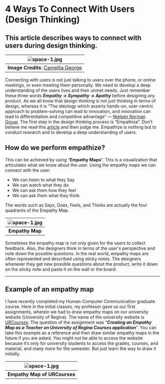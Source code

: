 # 4 Ways To Connect With Users (Design Thinking)
## This article describes ways to connect with users during design thinking.


| ![space-1.jpg](https://miro.medium.com/max/1050/1*oHEhsTuxjJC6GhyvO72uyQ.jpeg) | 
|:--:| 
|**Image Credits**: [Camellia George](https://www.google.com/url?sa=i&source=images&cd=&cad=rja&uact=8&ved=2ahUKEwjLg8rWhI7nAhWRsZ4KHW7KDNoQjB16BAgBEAM&url=https%3A%2F%2Fwww.camelliageorge.com%2Fretail-ux&psig=AOvVaw1n_e1B9jnxlPNlvOSFuBLu&ust=1579467334834790)|



Connecting with users is not just talking to users over the phone, or online meetings, or even meeting them personally. We need to develop a deep understanding of the users lives and their unmet needs. Just remember these three words ***Empathy → Sympathy → Apathy*** before designing any product. As we all know that design thinking is not just thinking in terms of design, whereas it is “The ideology which asserts hands-on, user-centric approach to problem-solving can lead to innovation, and innovation can lead to differentiation and competitive advantage” — [Nielsen Norman Group](https://www.nngroup.com/articles/design-thinking/). The first step in the design thinking process is “Empathize”. Don’t believe me read this [article](https://www.nngroup.com/articles/design-thinking/) and then judge me. Empathize is nothing but to conduct research and to develop a deep understanding of users.


## How do we perform empathize?
This can be achieved by using “**Empathy Maps**”. This is a visualization that articulates what we know about the user. Using the empathy maps we can connect with the user:

* We can listen to what they Say
* We can watch what they do
* We can ask them how they feel
* We can ask them what they think

The words such as Says, Does, Feels, and Thinks are actually the four quadrants of the Empathy Map.

| ![space-1.jpg](https://miro.medium.com/max/1050/1*sC8g3_GDYdog8YtDZrVeTQ.png) | 
|:--:| 
|**Empathy Map**|


Sometimes the empathy map is not only given for the users to collect feedback. Also, the designers think in terms of the user's perspective and note down the possible questions. In the real world, empathy maps are often represented and described using sticky notes. The designers whenever they get new possible questions about the product, write it down on the sticky note and paste it on the wall or the board.

---

## Example of an empathy map
I have recently completed my Human-Computer Communication graduate course. Here in the initial classes, my professor gave us our first assignments, wherein we had to draw empathy maps on our university website (University of Regina). The name of the university website is [URCourses](https://www.uregina.ca/urcourses/). The question of the assignment was “***Creating an Empathy Map as a Teacher on University of Regina Courses application***”. You can take this example as a reference and then draw similar empathy maps in the future if you are asked. You might not be able to access the website because it’s only for university students to access the grades, courses, and material, and many more for the semester. But just learn the way to draw it initially.


| ![space-1.jpg](https://miro.medium.com/max/795/1*8MkbE_yV46-BoFXvB8lXsA.png) | 
|:--:| 
|**Empathy Map of URCourses**|
